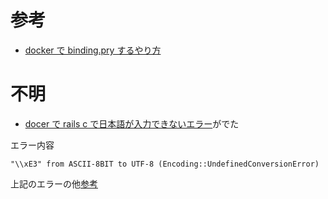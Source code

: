 # 参考

- [docker で binding.pry するやり方](https://qiita.com/hb5kz/items/7c9d266480079910de5c)

# 不明

- [docer で rails c で日本語が入力できないエラー](https://qiita.com/yuudevelop/items/9818e43145223a077997)がでた

エラー内容

```
"\\xE3" from ASCII-8BIT to UTF-8 (Encoding::UndefinedConversionError)
```

上記のエラーの他[参考](https://qiita.com/kbaba1001/items/39f81156589dd9a0d678#comment-6ed4ff57c5a4263b36a8)
